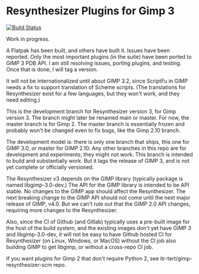 # Resynthesizer Plugins for Gimp 3


[![Build Status](https://travis-ci.org/bootchk/resynthesizer.svg?branch=master)](https://travis-ci.org/bootchk/resynthesizer)

Work in progress. 

A Flatpak has been built, and others have built it.
Issues have been reported.
Only the most important plugins (in the suite) have been ported to GIMP 3 PDB API.
I am still resolving issues, porting plugins, and testing.
Once that is done, I will tag a version.

It will not be internationalized until about GIMP 3.2, since ScriptFu in GIMP needs a fix to support translation of Scheme scripts.
(The translations for Resynthesizer exist for a few languages, but they won't work, and they need editing.)

This is the development branch for Resynthesizer version 3, for Gimp version 3.
The branch might later be renamed main or master.
For now, the master branch is for Gimp 2.
The master branch is essentially frozen and probably won't be changed even to fix bugs, like the Gimp 2.10 branch.

The development model is: there is only one branch that ships, this one for GIMP 3.0, or master for GIMP 2.10.
Any other branches in this repo are for development and experiments; they might not work.
This branch is intended to build and substantially work.
But it lags the release of GIMP 3, and is not yet complete or officially versioned.

The Resynthesizer v3 depends on the GIMP library (typically package is named libgimp-3.0-dev.)
The API for the GIMP library is intended to be API stable.
No changes to the GIMP app should affect the Resynthesizer.
The next breaking change to the GIMP API should not come until the next major release of GIMP, v4.0.
But we can't rule out that the GIMP 2.0 API changes, requiring more changes to the Resynthesizer.

Also, since the CI of Github (and Gitlab) typically uses a pre-built image for the host of the build system,
and the existing images don't yet have GIMP 3 and libgimp-3.0-dev,
it will not be easy to have Github hosted CI for Resynthesizer (on Linux, Windows, or MacOS)
without the CI job also building GIMP to get libgimp, or without a cross-repo CI job.

If you want plugins for Gimp 2 that don't require Python 2, see itr-tert/gimp-resynthesizer-scm repo.


